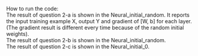 How to run the code:  
The result of question 2-a is shown in the Neural_initial_random. It reports the input training example X, output Y and gradient of [W, b] for each layer.  
(The gradient result is different every time because of the random initial weights).  
The result of question 2-b is shown in the Neural_initial_random.  
The result of question 2-c is shown in the Neural_initial_0.
